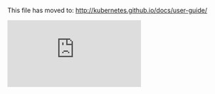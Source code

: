 <!-- BEGIN MUNGE: UNVERSIONED_WARNING -->


<!-- END MUNGE: UNVERSIONED_WARNING -->

This file has moved to: http://kubernetes.github.io/docs/user-guide/




<!-- BEGIN MUNGE: IS_VERSIONED -->
<!-- TAG IS_VERSIONED -->
<!-- END MUNGE: IS_VERSIONED -->


<!-- BEGIN MUNGE: GENERATED_ANALYTICS -->
[![Analytics](https://kubernetes-site.appspot.com/UA-36037335-10/GitHub/docs/user-guide/README.md?pixel)]()
<!-- END MUNGE: GENERATED_ANALYTICS -->
